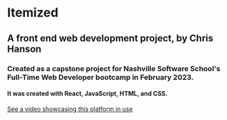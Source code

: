 # Itemized
## A front end web development project, by Chris Hanson
### Created as a capstone project for Nashville Software School's Full-Time Web Developer bootcamp in February 2023.
#### It was created with React, JavaScript, HTML, and CSS.

[See a video showcasing this platform in use](https://youtu.be/DuclT6BHbV4)
